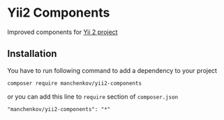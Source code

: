 # Yii2 Components

Improved components for [Yii 2 project](https://github.com/manchenkoff/yii2-project)

## Installation

You have to run following command to add a dependency to your project

```bash
composer require manchenkov/yii2-components
```

or you can add this line to `require` section of `composer.json`

```
"manchenkov/yii2-components": "*"
```